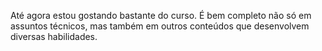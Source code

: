 Até agora estou gostando bastante do curso. É bem completo não só em assuntos técnicos, mas também em outros conteúdos que desenvolvem diversas habilidades.